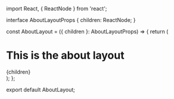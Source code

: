 import React, { ReactNode } from 'react';

interface AboutLayoutProps {
	children: ReactNode;
}

const AboutLayout = ({ children }: AboutLayoutProps) => {
	return (
		<div>
			<h1>This is the about layout</h1>
			{children}
		</div>
	);
};

export default AboutLayout;
